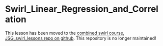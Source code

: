 # Swirl_Linear_Regression_and_Correlation

This lesson has been moved to the [combined swirl course, JSG_swirl_lessons repo on github](https://github.com/jsgosnell/JSG_swirl_lessons). This repository is no longer maintained! 
